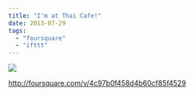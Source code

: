 ```yaml
---
title: "I'm at Thai Cafe!"
date: 2013-07-29
tags: 
  - "foursquare"
  - "ifttt"
---
```


![](images/staticmap?center=37.428562523287454,-122.17098355293274&zoom=16&size=710x440&maptype=roadmap&sensor=false&markers=color:red%7C37.428562523287454,-122.17098355293274)  
  
http://foursquare.com/v/4c97b0f458d4b60cf85f4529
